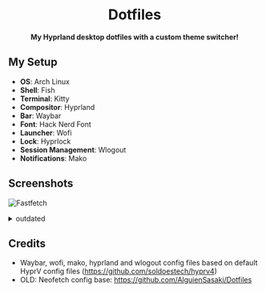 <div align="center">
  
# Dotfiles

**My Hyprland desktop dotfiles with a custom theme switcher!**

</div>

## My Setup

* **OS**: Arch Linux
* **Shell**: Fish
* **Terminal**: Kitty
* **Compositor**: Hyprland
* **Bar**: Waybar
* **Font**: Hack Nerd Font
* **Launcher**: Wofi
* **Lock**: Hyprlock 
* **Session Management**: Wlogout
* **Notifications**: Mako


## Screenshots

![Fastfetch](https://github.com/tpaau-17DB/Dotfiles/blob/main/screenshots/fastfetch-screenshot-11.3.2025.png?raw=true)

<details>
<summary>outdated</summary>

![Screenshot](https://github.com/tpaau-17DB/Dotfiles/blob/main/screenshots/overlord-screen.png?raw=true)

![Coding Setup](https://github.com/tpaau-17DB/Dotfiles/blob/main/screenshots/nvim-setup.png?raw=true)
Neovim Setup

![Fastfetch](https://github.com/tpaau-17DB/Dotfiles/blob/main/screenshots/fastfetch-config.png?raw=true)
Fastfetch
</details>


## Credits

* Waybar, wofi, mako, hyprland and wlogout config files based on default HyprV config files (https://github.com/soldoestech/hyprv4)
* OLD: Neofetch config base: https://github.com/AlguienSasaki/Dotfiles
